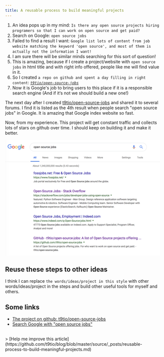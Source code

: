 ```yaml
---
title: A reusable process to build meaningful projects
---
```


1. An idea pops up in my mind:
`Is there any open source projects hiring programers so that I can work on open source and get paid?`
1. Search on Google:
`open source jobs`
1. Failed to find a result I want:
`Google list lots of content from job website matching the keyword 'open source', and most of them is actually not the information I want!`
1. I am sure there will be similar minds searching for this sort of question!
1. This is amazing, because if I create a project/website with `open source jobs` in html title and with right info offered, people like me will find value in it.
1. So I created `a repo on github and spent a day filling in right content`:
[*`t9tio/open-source-jobs`*](https://github.com/t9tio/open-source-jobs)
1. Now it is Google's job to bring users to this place if it is a responsible search engine (And if it‘s not we should build a new one!)

The next day after I created [t9tio/open-source-jobs](https://github.com/t9tio/open-source-jobs) and shared it to several forums. I find it is listed as the 4th result when people search "open source jobs" in Google. It is amazing that Google index website so fast.

Now, from my experience. This project will get constant traffic and collects lots of stars on github over time. I should keep on building it and make it better.

![](https://raw.githubusercontent.com/timqian/images/master/Screen%20Shot%202019-03-23%20at%2010.00.52%20PM.png)

## Reuse these steps to other ideas

I think I can replace `the words/ideas/project in this style` with other words/ideas/project in the steps and build other useful tools for myself and others.

## Some links

- [The project on github: t9tio/open-source-jobs](https://github.com/t9tio/open-source-jobs)
- [Search Google with "open source jobs"](https://www.google.com/search?q=open+source+jobs)

<br/>
> [Help me improve this article](https://github.com/t9tio/blog/blob/master/source/_posts/reusable-process-to-build-meaningful-projects.md)
